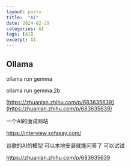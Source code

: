 ```yaml
---
layout: posts
title:  "AI"
date: 2024-02-29
categories: AI
tags: [AI]
excerpt: AI
---
```


## Ollama

ollama run gemma

ollama run gemma:2b



[https://zhuanlan.zhihu.com/p/683635639](https:/zhuanlan.zhihu.com/p/683635639)



一个AI的面试网站

https://interview.sofasay.com/

谷歌的AI的模型 可以本地安装就能问答了 可以试试

https://zhuanlan.zhihu.com/p/683635639

